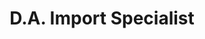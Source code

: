 ---
title: "D.A. Import Specialist"
url: /laguna-niguel/d-a-import-specialist/
shop: Autowerkstatt
---